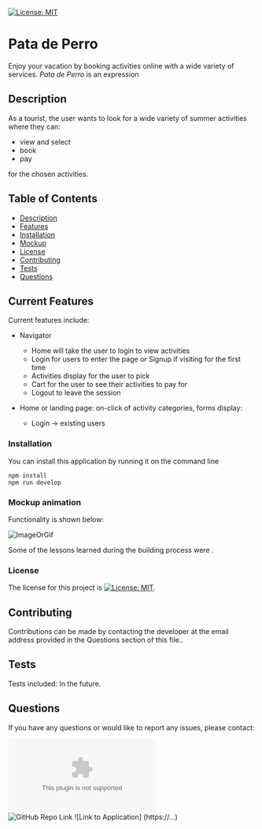  [![License: MIT](https://img.shields.io/badge/License-MIT-yellow.svg)](https://opensource.org/licenses/MIT)

# Pata de Perro
  
  Enjoy your vacation by booking activities online with a wide variety of services. *Pata de Perro* is an expression

  ## Description
  As a tourist, the user wants to look for a wide variety of summer activities where they can:
  * view and select
  * book
  * pay 

for the chosen activities.

## Table of Contents
  * [Description](#description "Description")
  * [Features](#features "Features")
  * [Installation](#installation "Installation")
  * [Mockup](#mockup "Mockup")
  * [License](#license "License")
  * [Contributing](#contributing "Contributing")
  * [Tests](#tests "Tests")
  * [Questions](#questions "Questions")

  ## Current Features

  Current features include:

  - Navigator
    * Home will take the user to login to view activities
    * Login for users to enter the page or  Signup if visiting for the first time
    * Activities display for the user to pick
    * Cart for the user to see their activities to pay for
    * Logout to leave the session

  - Home or landing page: on-click of activity categories, forms display:
    * Login -> existing users   





  ### Installation

  You can install this application by running it on the command line

```
npm install
npm run develop
```
 
  ### Mockup animation

  Functionality is shown below:

  ![ImageOrGif]()

  Some of the lessons learned during the building process were  .

  ### License
  The license for this project is [![License: MIT](https://img.shields.io/badge/License-MIT-yellow.svg)](https://opensource.org/licenses/MIT).

  ## Contributing

  Contributions can be made by contacting the developer at the email address provided in the Questions section of this file..

  ## Tests

  Tests included: In the future.

  ## Questions
  If you have any questions or would like to report any issues, please contact:
  
  ![eMail address](ahenderson.career@gmail.com)  
  ![GitHub Repo Link](adina-hc)
  ![Link to Application] (https://...)
  
  
